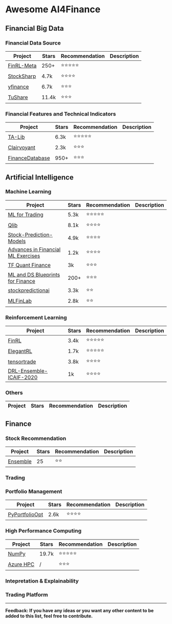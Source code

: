 # Awesome AI4Finance

## Financial Big Data

### Financial Data Source

|  Project | Stars | Recommendation | Description |
|----|----|----|----|
|[FinRL-Meta](https://github.com/AI4Finance-Foundation/FinRL-Meta)| 250+ | :star::star::star::star::star: | |
|[StockSharp](https://github.com/StockSharp/StockSharp)| 4.7k | :star::star::star::star: | |
|[yfinance](https://github.com/ranaroussi/yfinance)| 6.7k | :star::star::star: ||
|[TuShare](https://github.com/waditu/tushare)| 11.4k | :star::star::star: ||



### Financial Features and Technical Indicators

|  Project | Stars | Recommendation | Description |
|---|---|---|-------------|
|[TA-Lib](https://github.com/mrjbq7/ta-lib)| 6.3k | :star::star::star::star::star: | |
|[Clairvoyant](https://github.com/anfederico/Clairvoyant)| 2.3k | :star::star::star: ||
|[FinanceDatabase](https://github.com/JerBouma/FinanceDatabase)| 950+ | :star::star::star: ||


## Artificial Intelligence

### Machine Learning

|  Project | Stars | Recommendation | Description |
|---|---|---|-------------|
|[ML for Trading](https://github.com/stefan-jansen/machine-learning-for-trading)| 5.3k | :star::star::star::star::star: | |
|[Qlib](https://github.com/microsoft/qlib)| 8.1k | :star::star::star::star: | |
|[Stock-Prediction-Models](https://github.com/huseinzol05/Stock-Prediction-Models)| 4.9k | :star::star::star::star: | |
|[Advances in Financial ML Exercises](https://github.com/BlackArbsCEO/Adv_Fin_ML_Exercises)| 1.2k | :star::star::star::star: | |
|[TF Quant Finance](https://github.com/google/tf-quant-finance)| 3k | :star::star::star: | |
|[ML and DS Blueprints for Finance](https://github.com/tatsath/fin-ml)| 200+ | :star::star::star: | |
|[stockpredictionai](https://github.com/borisbanushev/stockpredictionai)| 3.3k | :star::star: | |
|[MLFinLab](https://github.com/hudson-and-thames/mlfinlab) | 2.8k | :star::star: | |

### Reinforcement Learning

|  Project | Stars | Recommendation | Description |
|----|----|----|----|
|[FinRL](https://github.com/AI4Finance-LLC/FinRL-Library)| 3.4k | :star::star::star::star::star: | |
|[ElegantRL](https://github.com/AI4Finance-Foundation/ElegantRL)| 1.7k | :star::star::star::star::star: | |
|[tensortrade](https://github.com/tensortrade-org/tensortrade) | 3.8k | :star::star::star::star: | |
|[DRL-Ensemble-ICAIF-2020](https://github.com/AI4Finance-Foundation/Deep-Reinforcement-Learning-for-Automated-Stock-Trading-Ensemble-Strategy-ICAIF-2020)| 1k | :star::star::star::star: | |

### Others

|  Project | Stars | Recommendation | Description |
|----|----|----|----|

## Finance

### Stock Recommendation

|  Project | Stars | Recommendation | Description |
|----|----|----|----|
|[Ensemble](https://github.com/AI4Finance-Foundation/Machine-Learning-for-Stock-Recommendation-IEEE-2018)| 25 | :star::star: | |

### Trading

### Portfolio Management

|  Project | Stars | Recommendation | Description |
|----|----|----|----|
|[PyPortfolioOpt](https://github.com/robertmartin8/PyPortfolioOpt)| 2.6k | :star::star::star::star: | |

### High Performance Computing
|  Project | Stars | Recommendation | Description |
|----|----|----|----|
|[NumPy](https://github.com/numpy/numpy)| 19.7k | :star::star::star::star::star: | |
|[Azure HPC](https://azure.microsoft.com/en-us/solutions/high-performance-computing/financial-services/#solutions)| / | :star::star::star: | |

### Intepretation & Explainability 

### Trading Platform
______________________


**Feedback: If you have any ideas or you want any other content to be added to this list, feel free to contribute.**
